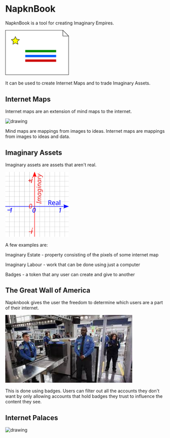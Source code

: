 # NapknBook

NapknBook is a tool for creating Imaginary Empires. 

<img src="public/napknbook_main.svg" alt="drawing" width="200"/>

It can be used to create Internet Maps and to trade Imaginary Assets. 

## Internet Maps 

Internet maps are an extension of mind maps to the internet. 

<img src="public/internetmap.png" alt="drawing" width="300"/>

Mind maps are mappings from images to ideas. Internet maps are mappings from 
images to ideas and data. 

## Imaginary Assets 

Imaginary assets are assets that aren't real. 

<img src="public/complex-plane.svg" alt="drawing" width="200"/>

A few examples are:

Imaginary Estate - property consisting of the pixels of some internet map

Imaginary Labour - work that can be done using just a computer 

Badges - a token that any user can create and give to another 

## The Great Wall of America 

Napknbook gives the user the freedom to determine which users are a part of their internet.

<img src="public/great-wall.jpg" alt="drawing" width="400"/>

This is done using badges. Users can filter out all the accounts they don't want by only 
allowing accounts that hold badges they trust to influence the content they see. 

## Internet Palaces 

<img src="public/relax-easy.gif" alt="drawing" width="300"/>
